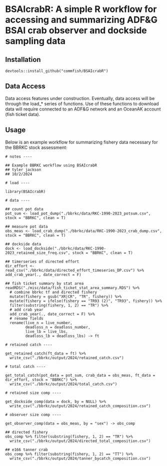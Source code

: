 # BSAIcrabR: A simple R workflow for accessing and summarizing ADF\&G BSAI crab observer and dockside sampling data

## Installation
```{r}
devtools::install_github("commfish/BSAIcrabR")
```

## Data Access
Data access features under construction. Eventually, data access will be through the load_* series of functions. Use of these functions to download data will require connected to an ADF\&G network and an OceanAK account (fish ticket data).

## Usage
Below is an example workflow for summarizing fishery data necessary for the BBRKC stock assessment:

```{r}
# notes ----

## Example BBRKC workflow using BSAIcrabR
## tyler jackson
## 10/2/2024

# load ----

library(BSAIcrabR)

# data ----

## count pot data
pot_sum <- load_pot_dump("./bbrkc/data/RKC-1990-2023_potsum.csv", stock = "BBRKC", clean = T)

## measure pot data
obs_meas <- load_crab_dump("./bbrkc/data/RKC-1990-2023_crab_dump.csv", stock = "BBRKC", clean = T)

## dockside data
dock <- load_dockside("./bbrkc/data/RKC-1990-2023_retained_size_freq.csv", stock = "BBRKC", clean = T)

## timerseries of directed effort
dir_effort <- read_csv("./bbrkc/data/directed_effort_timeseries_DP.csv") %>% add_crab_year(., date_correct = F)

## fish ticket summary by stat area
readRDS("./misc/data/fish_ticket_stat_area_summary.RDS") %>%
  # combine bbrkc tf and directed fishery
  mutate(fishery = gsub("XR|CR", "TR", fishery)) %>%
  mutate(fishery = ifelse(fishery == "TR93 (2)", "TR93", fishery)) %>%
  filter(substring(fishery, 1, 2) == "TR") %>%
  # add crab year
  add_crab_year(., date_correct = F) %>%
  # rename fields
  rename(live_n = live_number,
         deadloss_n = deadloss_number,
         live_lb = live_lbs,
         deadloss_lb = deadloss_lbs) -> ft

# retained catch ----

get_retained_catch(ft_data = ft) %>%
  write_csv("./bbrkc/output/2024/retained_catch.csv")

# total catch ----

get_total_catch(pot_data = pot_sum, crab_data = obs_meas, ft_data = dir_effort, stock = "BBRKC") %>%
  write_csv("./bbrkc/output/2024/total_catch.csv")

# retained size comp ----

get_dockside_comp(data = dock, by = NULL) %>%
  write_csv("./bbrkc/output/2024/retained_catch_composition.csv")

# observer size comp ----

get_observer_comp(data = obs_meas, by = "sex") -> obs_comp

## directed fishery
obs_comp %>% filter(substring(fishery, 1, 2) == "TR") %>%
  write_csv("./bbrkc/output/2024/directed_total_composition.csv")

## e166 tanner crab
obs_comp %>% filter(substring(fishery, 1, 2) == "TT") %>%
  write_csv("./bbrkc/output/2024/tanner_bycatch_composition.csv")

```
